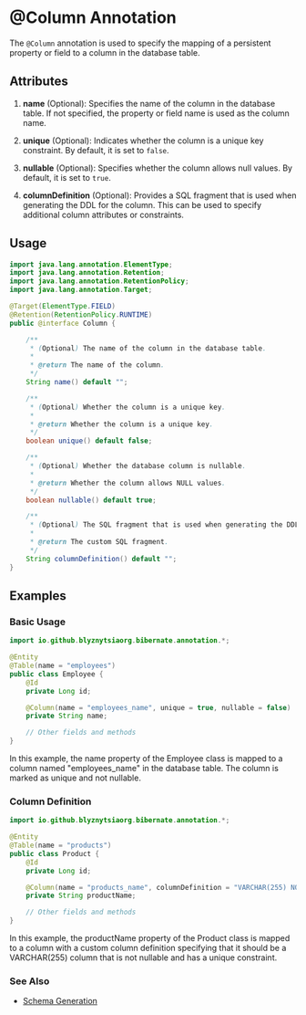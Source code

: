 # @Column Annotation

The `@Column` annotation is used to specify the mapping of a persistent property or field to a column in the database table.

## Attributes

1. **name** (Optional): Specifies the name of the column in the database table. If not specified, the property or field name is used as the column name.

2. **unique** (Optional): Indicates whether the column is a unique key constraint. By default, it is set to `false`.

3. **nullable** (Optional): Specifies whether the column allows null values. By default, it is set to `true`.

4. **columnDefinition** (Optional): Provides a SQL fragment that is used when generating the DDL for the column. This can be used to specify additional column attributes or constraints.

## Usage

```java
import java.lang.annotation.ElementType;
import java.lang.annotation.Retention;
import java.lang.annotation.RetentionPolicy;
import java.lang.annotation.Target;

@Target(ElementType.FIELD)
@Retention(RetentionPolicy.RUNTIME)
public @interface Column {

    /**
     * (Optional) The name of the column in the database table.
     *
     * @return The name of the column.
     */
    String name() default "";

    /**
     * (Optional) Whether the column is a unique key.
     *
     * @return Whether the column is a unique key.
     */
    boolean unique() default false;

    /**
     * (Optional) Whether the database column is nullable.
     *
     * @return Whether the column allows NULL values.
     */
    boolean nullable() default true;

    /**
     * (Optional) The SQL fragment that is used when generating the DDL for the column.
     *
     * @return The custom SQL fragment.
     */
    String columnDefinition() default "";
}
```

## Examples

### Basic Usage
```java
import io.github.blyznytsiaorg.bibernate.annotation.*;

@Entity
@Table(name = "employees")
public class Employee {
    @Id
    private Long id;

    @Column(name = "employees_name", unique = true, nullable = false)
    private String name;

    // Other fields and methods
}
```
In this example, the name property of the Employee class is mapped to a column named "employees_name" in the database table. The column is marked as unique and not nullable.

### Column Definition
```java
import io.github.blyznytsiaorg.bibernate.annotation.*;

@Entity
@Table(name = "products")
public class Product {
    @Id
    private Long id;

    @Column(name = "products_name", columnDefinition = "VARCHAR(255) NOT NULL UNIQUE")
    private String productName;

    // Other fields and methods
}
```
In this example, the productName property of the Product class is mapped to a column with a custom column definition specifying that it should be a VARCHAR(255) column that is not nullable and has a unique constraint.

### See Also

- [Schema Generation](../SchemaGeneration.md)